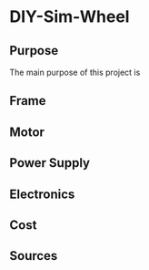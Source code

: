 # DIY-Sim-Wheel
## Purpose
The main purpose of this project is  
## Frame

## Motor

## Power Supply

## Electronics

## Cost

## Sources

